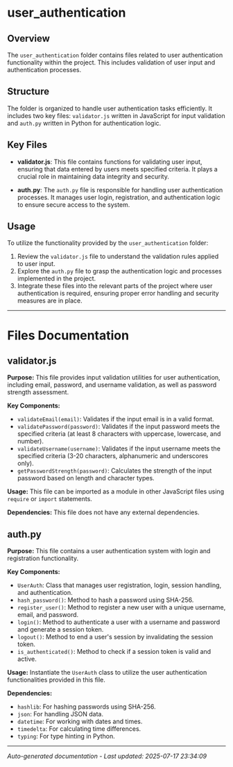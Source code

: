 # user_authentication

## Overview
The `user_authentication` folder contains files related to user authentication functionality within the project. This includes validation of user input and authentication processes.

## Structure
The folder is organized to handle user authentication tasks efficiently. It includes two key files: `validator.js` written in JavaScript for input validation and `auth.py` written in Python for authentication logic.

## Key Files
- **validator.js**: This file contains functions for validating user input, ensuring that data entered by users meets specified criteria. It plays a crucial role in maintaining data integrity and security.
  
- **auth.py**: The `auth.py` file is responsible for handling user authentication processes. It manages user login, registration, and authentication logic to ensure secure access to the system.

## Usage
To utilize the functionality provided by the `user_authentication` folder:
1. Review the `validator.js` file to understand the validation rules applied to user input.
2. Explore the `auth.py` file to grasp the authentication logic and processes implemented in the project.
3. Integrate these files into the relevant parts of the project where user authentication is required, ensuring proper error handling and security measures are in place.

---

# Files Documentation

## validator.js

**Purpose:** This file provides input validation utilities for user authentication, including email, password, and username validation, as well as password strength assessment.

**Key Components:**
- `validateEmail(email)`: Validates if the input email is in a valid format.
- `validatePassword(password)`: Validates if the input password meets the specified criteria (at least 8 characters with uppercase, lowercase, and number).
- `validateUsername(username)`: Validates if the input username meets the specified criteria (3-20 characters, alphanumeric and underscores only).
- `getPasswordStrength(password)`: Calculates the strength of the input password based on length and character types.

**Usage:** This file can be imported as a module in other JavaScript files using `require` or `import` statements.

**Dependencies:** This file does not have any external dependencies.

## auth.py

**Purpose:** This file contains a user authentication system with login and registration functionality.

**Key Components:**
- `UserAuth`: Class that manages user registration, login, session handling, and authentication.
- `hash_password()`: Method to hash a password using SHA-256.
- `register_user()`: Method to register a new user with a unique username, email, and password.
- `login()`: Method to authenticate a user with a username and password and generate a session token.
- `logout()`: Method to end a user's session by invalidating the session token.
- `is_authenticated()`: Method to check if a session token is valid and active.

**Usage:** Instantiate the `UserAuth` class to utilize the user authentication functionalities provided in this file.

**Dependencies:**
- `hashlib`: For hashing passwords using SHA-256.
- `json`: For handling JSON data.
- `datetime`: For working with dates and times.
- `timedelta`: For calculating time differences.
- `typing`: For type hinting in Python.

---
*Auto-generated documentation - Last updated: 2025-07-17 23:34:09*
